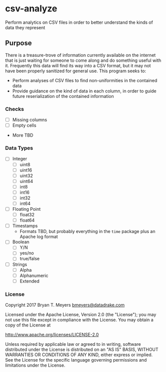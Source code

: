 # csv-analyze
Perform analytics on CSV files in order to better understand the kinds of data they represent

## Purpose
There is a treasure-trove of information currently available on the internet that is just
waiting for someone to come along and do something useful with it. Frequently this data will
find its way into a CSV format, but it may not have been properly sanitized for general use.
This program seeks to:

  * Perform analyses of CSV files to find non-uniformities in the contained data
  * Provide guidance on the kind of data in each column, in order to guide future
    reserialization of the contained information

### Checks

  - [ ] Missing columns
  - [ ] Empty cells
  - More TBD

### Data Types

  - [ ] Integer
    - [ ] uint8
    - [ ] uint16
    - [ ] uint32
    - [ ] uint64
    - [ ] int8
    - [ ] int16
    - [ ] int32
    - [ ] int64
  - [ ] Floating Point
    - [ ] float32
    - [ ] float64
  - [ ] Timestamps
    - Formats TBD, but probably everything in the `time` package plus an Apache log format
  - [ ] Boolean
    - [ ] Y/N
    - [ ] yes/no
    - [ ] true/false
  - [ ] Strings
    - [ ] Alpha
    - [ ] Alphanumeric
    - [ ] Extended

### License
Copyright 2017 Bryan T. Meyers <bmeyers@datadrake.com>

Licensed under the Apache License, Version 2.0 (the "License");
you may not use this file except in compliance with the License.
You may obtain a copy of the License at

http://www.apache.org/licenses/LICENSE-2.0

Unless required by applicable law or agreed to in writing, software
distributed under the License is distributed on an "AS IS" BASIS,
WITHOUT WARRANTIES OR CONDITIONS OF ANY KIND, either express or implied.
See the License for the specific language governing permissions and
limitations under the License.
